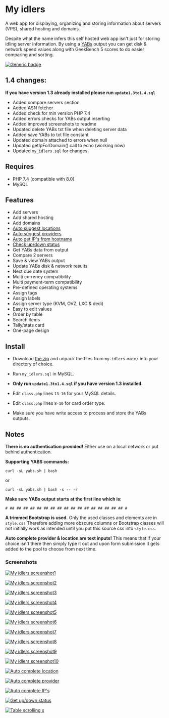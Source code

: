# My idlers

A web app for displaying, organizing and storing information about servers (VPS), shared hosting and domains.

Despite what the name infers this self hosted web app isn't just for storing idling server information. 
By using a [YABs](https://github.com/masonr/yet-another-bench-script) output you can get disk & network speed values along with GeekBench 5 scores to do easier comparing and sorting.

[![Generic badge](https://img.shields.io/badge/version-1.3-blue.svg)](https://shields.io/)

## 1.4 changes:
**If you have version 1.3 already installed please run ```update1.3to1.4.sql```**
* Added compare servers section
* Added ASN fetcher
* Added check for min version PHP 7.4 
* Added errors checks for YABs output inserting
* Added improved screenshots to readme
* Updated delete YABs txt file when deleting server data
* Added save YABs to txt file constant
* Updated domain attached to errors when null
* Updated getIpForDomain() call to echo (working now)
* Updated `my_idlers.sql` for changes

## Requires

* PHP 7.4 (compatible with 8.0)
* MySQL

## Features
* Add servers
* Add shared hosting
* Add domains
* [Auto suggest locations](https://cdn.write.corbpie.com/wp-content/uploads/2021/01/my-idlers-self-hosted-server-domain-information-auto-location.gif)
* [Auto suggest providers](https://cdn.write.corbpie.com/wp-content/uploads/2021/01/my-idlers-self-hosted-server-domain-information-auto-provider.gif)
* [Auto get IP's from hostname](https://cdn.write.corbpie.com/wp-content/uploads/2021/01/my-idlers-self-hosted-server-domain-information-ips-from-hostname.gif)
* [Check up/down status](https://cdn.write.corbpie.com/wp-content/uploads/2021/01/my-idlers-self-hosted-server-domain-information-ping-up-feature.gif)
* Get YABs data from output
* Compare 2 servers
* Save & view YABs output
* Update YABs disk & network results
* Next due date system
* Multi currency compatibility
* Multi payment-term compatibility
* Pre-defined operating systems
* Assign tags
* Assign labels
* Assign server type (KVM, OVZ, LXC & dedi)
* Easy to edit values
* Order by table
* Search items
* Tally/stats card
* One-page design

## Install

* Download [the zip](https://github.com/cp6/my-idlers/archive/main.zip) and unpack the files from ```my-idlers-main/``` into your directory of choice.
* Run `my_idlers.sql` in MySQL.
  
* **Only run ```update1.3to1.4.sql``` if you have version 1.3 installed.**
  
* Edit ```class.php``` lines ```13-16``` for your MySQL details.
* Edit ```class.php``` lines ```8-10``` for card order type.

* Make sure you have write access to process and store the YABs outputs.


## Notes

**There is no authentication provided!**
 Either use on a local network or put behind authentication.
 
 **Supporting YABS commands:**
 
 ```curl -sL yabs.sh | bash```
 
or

```curl -sL yabs.sh | bash -s -- -r```

**Make sure YABs output starts at the first line which is:** 

```# ## ## ## ## ## ## ## ## ## ## ## ## ## ## ## ## ## #```

 
 **A trimmed Bootstrap is used.** Only the used classes and elements are in ```style.css``` 
 Therefore adding more obscure columns or Bootstrap classes will not initially work as intended until you put this source css into ```style.css```.  

**Auto complete provider & location are text inputs!** This means that if your choice isn't there then simply type it out
 and upon form submission it gets added to the pool to choose from next time.

### Screenshots

[![My idlers screenshot1](https://cdn.write.corbpie.com/wp-content/uploads/2021/02/my-idlers-self-hosted-server-info-cards.jpg)](https://cdn.write.corbpie.com/wp-content/uploads/2021/02/my-idlers-self-hosted-server-info-cards.jpg)

[![My idlers screenshot2](https://cdn.write.corbpie.com/wp-content/uploads/2021/02/my-idlers-self-hosted-server-info-table.jpg)](https://cdn.write.corbpie.com/wp-content/uploads/2021/02/my-idlers-self-hosted-server-info-table.jpg)

[![My idlers screenshot3](https://cdn.write.corbpie.com/wp-content/uploads/2021/02/my-idlers-self-hosted-server-info-more-modal.jpg)](https://cdn.write.corbpie.com/wp-content/uploads/2021/02/my-idlers-self-hosted-server-info-more-modal.jpg)

[![My idlers screenshot4](https://cdn.write.corbpie.com/wp-content/uploads/2021/02/my-idlers-self-hosted-server-info-edit-modal.jpg)](https://cdn.write.corbpie.com/wp-content/uploads/2021/02/my-idlers-self-hosted-server-info-edit-modal.jpg)

[![My idlers screenshot5](https://cdn.write.corbpie.com/wp-content/uploads/2021/02/my-idlers-self-hosted-server-info-order-servers.jpg)](https://cdn.write.corbpie.com/wp-content/uploads/2021/02/my-idlers-self-hosted-server-info-order-servers.jpg)

[![My idlers screenshot6](https://cdn.write.corbpie.com/wp-content/uploads/2021/02/my-idlers-self-hosted-server-info-search.jpg)](https://cdn.write.corbpie.com/wp-content/uploads/2021/02/my-idlers-self-hosted-server-info-search.jpg)

[![My idlers screenshot7](https://cdn.write.corbpie.com/wp-content/uploads/2021/02/my-idlers-self-hosted-server-info-summary-card.jpg)](https://cdn.write.corbpie.com/wp-content/uploads/2021/02/my-idlers-self-hosted-server-info-summary-card.jpg)

[![My idlers screenshot8](https://cdn.write.corbpie.com/wp-content/uploads/2021/02/my-idlers-self-hosted-server-info-compare-two-servers.jpg)](https://cdn.write.corbpie.com/wp-content/uploads/2021/02/my-idlers-self-hosted-server-info-compare-two-servers.jpg)

[![My idlers screenshot9](https://cdn.write.corbpie.com/wp-content/uploads/2021/02/my-idlers-self-hosted-server-info-add-server-from-yabs.jpg)](https://cdn.write.corbpie.com/wp-content/uploads/2021/02/my-idlers-self-hosted-server-info-add-server-from-yabs.jpg)

[![My idlers screenshot10](https://cdn.write.corbpie.com/wp-content/uploads/2021/02/my-idlers-self-hosted-server-info-add-shared-hosting.jpg)](https://cdn.write.corbpie.com/wp-content/uploads/2021/02/my-idlers-self-hosted-server-info-add-shared-hosting.jpg)

[![Auto complete location](https://cdn.write.corbpie.com/wp-content/uploads/2021/01/my-idlers-self-hosted-server-domain-information-auto-location.gif)](https://cdn.write.corbpie.com/wp-content/uploads/2021/01/my-idlers-self-hosted-server-domain-information-auto-location.gif)


[![Auto complete provider](https://cdn.write.corbpie.com/wp-content/uploads/2021/01/my-idlers-self-hosted-server-domain-information-auto-provider.gif)](https://cdn.write.corbpie.com/wp-content/uploads/2021/01/my-idlers-self-hosted-server-domain-information-auto-provider.gif)


[![Auto complete IP's](https://cdn.write.corbpie.com/wp-content/uploads/2021/01/my-idlers-self-hosted-server-domain-information-ips-from-hostname.gif)](https://cdn.write.corbpie.com/wp-content/uploads/2021/01/my-idlers-self-hosted-server-domain-information-ips-from-hostname.gif)


[![Get up/down status](https://cdn.write.corbpie.com/wp-content/uploads/2021/01/my-idlers-self-hosted-server-domain-information-ping-up-feature.gif)](https://cdn.write.corbpie.com/wp-content/uploads/2021/01/my-idlers-self-hosted-server-domain-information-ping-up-feature.gif)


[![Table scrolling x](https://cdn.write.corbpie.com/wp-content/uploads/2021/01/my-idlers-self-hosted-server-domain-information-table-view.gif)](https://cdn.write.corbpie.com/wp-content/uploads/2021/01/my-idlers-self-hosted-server-domain-information-table-view.gif)

